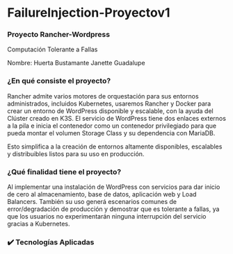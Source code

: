 # FailureInjection-Proyectov1
### Proyecto Rancher-Wordpress 
Computación Tolerante a Fallas 

Nombre: Huerta Bustamante Janette Guadalupe

### ¿En qué consiste el proyecto? 
Rancher admite varios motores de orquestación para sus entornos administrados, incluidos Kubernetes, usaremos Rancher y Docker para crear un entorno de WordPress  disponible y escalable, con la ayuda del Clúster creado en K3S. El servicio de WordPress tiene dos enlaces externos a la pila e inicia el contenedor como un contenedor privilegiado para que pueda montar el volumen Storage Class y su dependencia con MariaDB.

Esto simplifica a la creación de entornos altamente disponibles, escalables y distribuibles listos para su uso en producción.

### ¿Qué finalidad tiene el proyecto?
Al implementar una instalación de WordPress con servicios para dar inicio de cero al almacenamiento, base de datos, aplicación web y Load Balancers.
También su uso generá escenarios comunes de error/degradación de producción y demostrar que es tolerante a fallas, ya que los usuarios no experimentarán ninguna interrupción del servicio gracias a Kubernetes.

### :heavy_check_mark: Tecnologías Aplicadas
